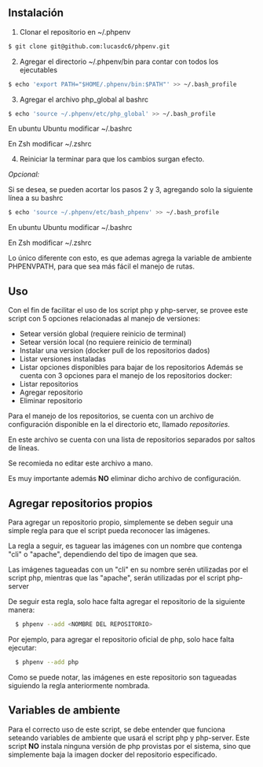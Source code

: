 ## Instalación

1. Clonar el repositorio en ~/.phpenv
```bash
$ git clone git@github.com:lucasdc6/phpenv.git
```

2. Agregar el directorio ~/.phpenv/bin para contar con todos los ejecutables
```bash
$ echo 'export PATH="$HOME/.phpenv/bin:$PATH"' >> ~/.bash_profile
```

3. Agregar el archivo php_global al bashrc
```bash
$ echo 'source ~/.phpenv/etc/php_global' >> ~/.bash_profile
```
En ubuntu Ubuntu modificar ~/.bashrc

En Zsh modificar ~/.zshrc

4. Reiniciar la terminar para que los cambios surgan efecto.

_Opcional:_

Si se desea, se pueden acortar los pasos 2 y 3, agregando solo la siguiente
línea a su bashrc
```bash
$ echo 'source ~/.phpenv/etc/bash_phpenv' >> ~/.bash_profile
```
En ubuntu Ubuntu modificar ~/.bashrc

En Zsh modificar ~/.zshrc

Lo único diferente con esto, es que ademas agrega la variable de ambiente
PHPENVPATH, para que sea más fácil el manejo de rutas.


## Uso

Con el fin de facilitar el uso de los script php y php-server, se provee este
script con 5 opciones relacionadas al manejo de versiones:
  * Setear versión global (requiere reinicio de terminal)
  * Setear versión local (no requiere reinicio de terminal)
  * Instalar una version (docker pull de los repositorios dados)
  * Listar versiones instaladas
  * Listar opciones disponibles para bajar de los repositorios
Además se cuenta con 3 opciones para el manejo de los repositorios docker:
  * Listar repositorios
  * Agregar repositorio
  * Eliminar repositorio
  
Para el manejo de los repositorios, se cuenta con un archivo de configuración
disponible en la el directorio etc, llamado _repositories._

En este archivo se cuenta con una lista de repositorios separados por saltos
de líneas.

Se recomieda no editar este archivo a mano.

Es muy importante además **NO** eliminar dicho archivo de configuración.

## Agregar repositorios propios

Para agregar un repositorio propio, simplemente se deben seguir una simple regla
para que el script pueda reconocer las imágenes.

La regla a seguir, es taguear las imágenes con un nombre que contenga "cli" o
"apache", dependiendo del tipo de imagen que sea.

Las imágenes tagueadas con un "cli" en su nombre serén utilizadas por el script
php, mientras que las "apache", serán utilizadas por el script php-server

De seguir esta regla, solo hace falta agregar el repositorio de la siguiente
manera:

```bash
  $ phpenv --add <NOMBRE DEL REPOSITORIO>
```

Por ejemplo, para agregar el repositorio oficial de php, solo hace falta
ejecutar:

```bash
  $ phpenv --add php
```

Como se puede notar, las imágenes en este repositorio son tagueadas siguiendo la
regla anteriormente nombrada.

## Variables de ambiente

Para el correcto uso de este script, se debe entender que funciona seteando
variables de ambiente que usará el script php y php-server.
Este script **NO** instala ninguna versión de php provistas por el sistema, sino
que simplemente baja la imagen docker del repositorio especificado.
